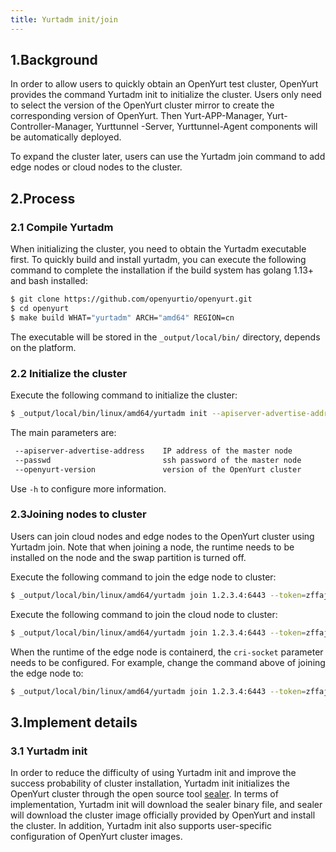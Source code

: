 ```yaml
---
title: Yurtadm init/join
---
```


## 1.Background

In order to allow users to quickly obtain an OpenYurt test cluster, OpenYurt provides the command Yurtadm init to initialize the cluster. Users only need to select the version of the OpenYurt cluster mirror to create the corresponding version of OpenYurt. Then Yurt-APP-Manager, Yurt-Controller-Manager, Yurttunnel -Server, Yurttunnel-Agent components will be automatically deployed.

To expand the cluster later, users can use the Yurtadm join command to add edge nodes or cloud nodes to the cluster.

## 2.Process

### 2.1 Compile Yurtadm
When initializing the cluster, you need to obtain the Yurtadm executable first. To quickly build and install yurtadm, you can execute the following command to complete the installation if the build system has golang 1.13+ and bash installed:

```sh
$ git clone https://github.com/openyurtio/openyurt.git
$ cd openyurt
$ make build WHAT="yurtadm" ARCH="amd64" REGION=cn
```

The executable will be stored in the `_output/local/bin/` directory, depends on the platform.

### 2.2 Initialize the cluster

Execute the following command to initialize the cluster:

```sh
$ _output/local/bin/linux/amd64/yurtadm init --apiserver-advertise-address 1.2.3.4 --openyurt-version latest --passwd 1234
```

The main parameters are:

```sh
 --apiserver-advertise-address    IP address of the master node
 --passwd                         ssh password of the master node
 --openyurt-version               version of the OpenYurt cluster
```

Use `-h`  to configure more information.

### 2.3Joining nodes to cluster

Users can join cloud nodes and edge nodes to the OpenYurt cluster using Yurtadm join. Note that when joining a node, the runtime needs to be installed on the node and the swap partition is turned off.

Execute the following command to join the edge node to cluster:

```sh
$ _output/local/bin/linux/amd64/yurtadm join 1.2.3.4:6443 --token=zffaj3.a5vjzf09qn9ft3gt --node-type=edge --discovery-token-unsafe-skip-ca-verification --v=5
```

Execute the following command to join the cloud node to cluster:

```sh
$ _output/local/bin/linux/amd64/yurtadm join 1.2.3.4:6443 --token=zffaj3.a5vjzf09qn9ft3gt --node-type=cloud --discovery-token-unsafe-skip-ca-verification --v=5
```

When the runtime of the edge node is containerd, the `cri-socket` parameter needs to be configured. For example, change the command above of joining the edge node to:
```sh
$ _output/local/bin/linux/amd64/yurtadm join 1.2.3.4:6443 --token=zffaj3.a5vjzf09qn9ft3gt --node-type=edge --discovery-token-unsafe-skip-ca-verification --cri-socket=/run/containerd/containerd.sock --v=5
```


## 3.Implement details
### 3.1 Yurtadm init
In order to reduce the difficulty of using Yurtadm init and improve the success probability of cluster installation, Yurtadm init initializes the OpenYurt cluster through the open source tool [sealer](https://github.com/alibaba/sealer). In terms of implementation, Yurtadm init will download the sealer binary file, and sealer will download the cluster image officially provided by OpenYurt and install the cluster. In addition, Yurtadm init also supports user-specific configuration of OpenYurt cluster images.
